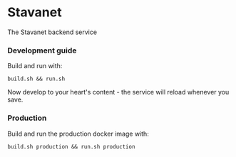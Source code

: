 # Stavanet

The Stavanet backend service

### Development guide

Build and run with:

```
build.sh && run.sh
```

Now develop to your heart's content - the service will reload whenever you save.

### Production

Build and run the production docker image with:

```
build.sh production && run.sh production
```
